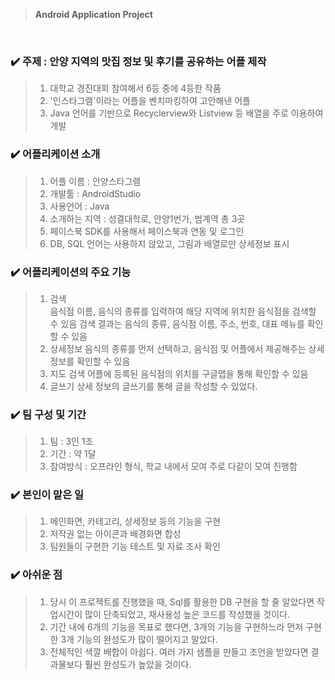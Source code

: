 > **Android Application Project**
</br>

### :heavy_check_mark: 주제 : 안양 지역의 맛집 정보 및 후기를 공유하는 어플 제작

> 1. 대학교 경진대회 참여해서 6등 중에 4등한 작품 
> 2. '인스타그램'이라는 어플을 벤치마킹하여 고안해낸 어플
> 3. Java 언어를 기반으로 Recyclerview와 Listview 등 배열을 주로 이용하여 개발

### :heavy_check_mark: 어플리케이션 소개
> 1. 어플 이름 : 안양스타그램
> 2. 개발툴 : AndroidStudio
> 3. 사용언어 : Java
> 4. 소개하는 지역 : 성결대학로, 안양1번가, 범계역 총 3곳
> 6. 페이스북 SDK를 사용해서 페이스북과 연동 및 로그인
> 7. DB, SQL 언어는 사용하지 않았고, 그림과 배열로만 상세정보 표시

### :heavy_check_mark: 어플리케이션의 주요 기능
> 1. 검색  
     음식점 이름, 음식의 종류를 입력하여 해당 지역에 위치한 음식점을 검색할 수 있음
     검색 결과는 음식의 종류, 음식점 이름, 주소, 번호, 대표 메뉴를 확인할 수 있음
> 2. 상세정보
     음식의 종류를 먼저 선택하고, 음식점 및 어플에서 제공해주는 상세정보를 확인할 수 있음
> 3. 지도 검색
     어플에 등록된 음식점의 위치를 구글맵을 통해 확인할 수 있음
> 4. 글쓰기
     상세 정보의 글쓰기를 통해 글을 작성할 수 있었다.

### :heavy_check_mark: 팀 구성 및 기간
> 1. 팀 : 3인 1조
> 2. 기간 : 약 1달
> 3. 참여방식 : 오프라인 형식, 학교 내에서 모여 주로 다같이 모여 진행함

### :heavy_check_mark: 본인이 맡은 일
> 1. 메인화면, 카테고리, 상세정보 등의 기능을 구현
> 2. 저작권 없는 아이콘과 배경화면 합성
> 3. 팀원들이 구현한 기능 테스트 및 자료 조사 확인

### :heavy_check_mark: 아쉬운 점
> 1. 당시 이 프로젝트를 진행했을 때, Sql를 활용한 DB 구현을 할 줄 알았다면 작업시간이 많이 단축되었고, 재사용성 높은 코드를 작성했을 것이다.
> 2. 기간 내에 6개의 기능을 목표로 했다면, 3개의 기능을 구현하느라 먼저 구현한 3개 기능의 완성도가 많이 떨어지고 말았다. 
> 3. 전체적인 색깔 배합이 아쉽다. 여러 가지 샘플을 만들고 조언을 받았다면 결과물보다 훨씬 완성도가 높았을 것이다.

